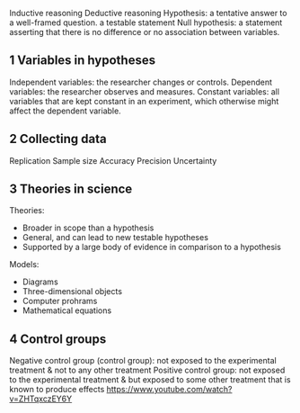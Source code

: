 Inductive reasoning
Deductive reasoning
Hypothesis: a tentative answer to a well-framed question. a testable statement
Null hypothesis: a statement asserting that there is no difference or no association between variables. 
## 1 Variables in hypotheses
Independent variables: the researcher changes or controls. 
Dependent variables: the researcher observes and measures. 
Constant variables: all variables that are kept constant in an experiment, which otherwise might affect the dependent variable. 
## 2 Collecting data
Replication
Sample size
Accuracy
Precision
Uncertainty
## 3 Theories in science
Theories: 
- Broader in scope than a hypothesis
- General, and can lead to new testable hypotheses
- Supported by a large body of evidence in comparison to a hypothesis

Models:
- Diagrams
- Three-dimensional objects
- Computer prohrams
- Mathematical equations
## 4 Control groups
Negative control group (control group): not exposed to the experimental treatment & not to any other treatment
Positive control group: not exposed to the experimental treatment & but exposed to some other treatment that is known to produce effects
https://www.youtube.com/watch?v=ZHTqxczEY6Y
